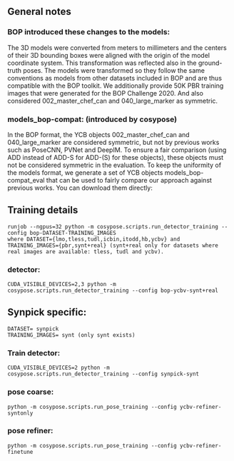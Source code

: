 
## General notes

### BOP introduced these changes to the models:

The 3D models were converted from meters to millimeters and the centers of their 3D bounding boxes were aligned with the origin of the model coordinate system. This transformation was reflected also in the ground-truth poses. The models were transformed so they follow the same conventions as models from other datasets included in BOP and are thus compatible with the BOP toolkit.
We additionally provide 50K PBR training images that were generated for the BOP Challenge 2020. 
And also considered 002_master_chef_can and 040_large_marker as symmetric.

### models_bop-compat: (introduced by cosypose)
In the BOP format, the YCB objects 002_master_chef_can and 040_large_marker are considered symmetric, but not by previous works such as PoseCNN, PVNet and DeepIM. To ensure a fair comparison (using ADD instead of ADD-S for ADD-(S) for these objects), these objects must not be considered symmetric in the evaluation. To keep the uniformity of the models format, we generate a set of YCB objects models_bop-compat_eval that can be used to fairly compare our approach against previous works. You can download them directly:





## Training details
```
runjob --ngpus=32 python -m cosypose.scripts.run_detector_training --config bop-DATASET-TRAINING_IMAGES
where DATASET={lmo,tless,tudl,icbin,itodd,hb,ycbv} and TRAINING_IMAGES={pbr,synt+real} (synt+real only for datasets where real images are available: tless, tudl and ycbv).
```

### detector:
```
CUDA_VISIBLE_DEVICES=2,3 python -m cosypose.scripts.run_detector_training --config bop-ycbv-synt+real
```


## Synpick specific:
 
```
DATASET= synpick
TRAINING_IMAGES= synt (only synt exists)
```

### Train detector:
```
CUDA_VISIBLE_DEVICES=2 python -m cosypose.scripts.run_detector_training --config synpick-synt
```

### pose coarse:
```
python -m cosypose.scripts.run_pose_training --config ycbv-refiner-syntonly
```


### pose refiner:
```
python -m cosypose.scripts.run_pose_training --config ycbv-refiner-finetune
```